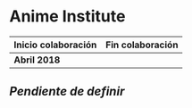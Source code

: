 # Anime Institute

| Inicio colaboración     | Fin colaboración |
|-------------------------|---------------------------|
| **Abril 2018**          | <!---**Septiembre 2019**-->             |

## *Pendiente de definir*